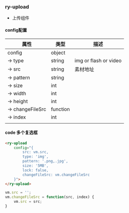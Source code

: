 ### ry-upload

* 上传组件

#### config配置

| 属性             | 类型     | 描述                  |
| ---------------- | -------- | --------------------- |
| config           | object   |                       |
| -> type          | string   | img or flash or video |
| -> src           | string   | 素材地址              |
| -> pattern       | string   |                       |
| -> size          | int      |                       |
| -> width         | int      |                       |
| -> height        | int      |                       |
| -> changeFileSrc | function |                       |
| -> index         | int      |                       |
|                  |          |                       |


#### code 多个复选框
```html
<ry-upload
    config="{
        src: vm.src,
        type: 'img',
        pattern: '.png,.jpg',
        size: '5MB',
        lock: false,
        changeFileSrc: vm.changeFileSrc
    }">
</ry-upload>
```

```javascript
vm.src = '';
vm.changeFileSrc = function(src, index) {
    vm.src = src;
}
```
